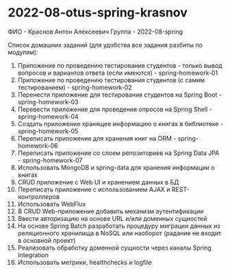 # 2022-08-otus-spring-krasnov

ФИО - Краснов Антон Алексеевич
Группа - 2022-08-spring

Список домашних заданий (для удобства все задания разбиты по модулям):
1. Приложение по проведению тестирования студентов - только вывод вопросов и вариантов ответа (если имеются) -  spring-homework-01
2. Приложение по проведению тестирования студентов (с самим тестированием) -  spring-homework-02
3. Перенести приложение для тестирования студентов на Spring Boot - spring-homework-03
4. Перевести приложение для проведения опросов на Spring Shell - spring-homework-04
5. Создать приложение хранящее информацию о книгах в библиотеке - spring-homework-05
6. Переписать приложение для хранения книг на ORM - spring-homework-06
7. Переписать приложение со слоем репозиториев на Spring Data JPA - spring-homework-07
8. Использовать MongoDB и spring-data для хранения информации о книгах
9. CRUD приложение с Web UI и хранением данных в БД
10. Переписать приложение с использованием AJAX и REST-контроллеров
11. Использовать WebFlux
12. В CRUD Web-приложение добавить механизм аутентификации
13. Ввести авторизацию на основе URL и/или доменных сущностей
14. На основе Spring Batch разработать процедуру миграции данных из реляционного хранилища в NoSQL или наоборот (pадание не входит в основной проект)
15. Реализовать обработку доменной сущности через каналы Spring Integration
16. Использовать метрики, healthchecks и logfile